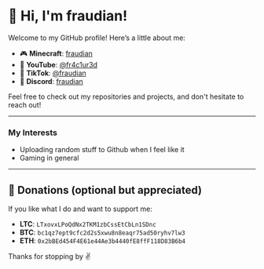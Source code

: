 # 👋 Hi, I'm fraudian!

Welcome to my GitHub profile! Here’s a little about me:

- 🎮 **Minecraft**: [fraudian](https://namemc.com/profile/fraudian)
- 🎥 **YouTube**: [@fr4c1ur3d](https://www.youtube.com/@fr4c1ur3d)
- 📱 **TikTok**: [@fraudian](https://www.tiktok.com/@fraudian)
- 💬 **Discord**: [fraudian](https://discord.com/users/1013670984689131545)

Feel free to check out my repositories and projects, and don't hesitate to reach out!

---

### My Interests
- Uploading random stuff to Github when I feel like it
- Gaming in general

---
## 💸 Donations (optional but appreciated)

If you like what I do and want to support me:

- **LTC**: `LTxovxLPoQdNx2TKM1zbCssEtCbLn1SDnc`
- **BTC**: `bc1qz7ept9cfc2d2s5xwu8n8eaqr75ad50ryhv7lw3`
- **ETH**: `0x2bBEd454F4E61e44Ae3b4440fE8ffF118D83B6b4`

Thanks for stopping by ✌️
